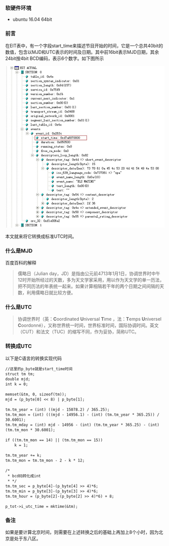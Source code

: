 ### 软硬件环境

* ubuntu 16.04 64bit

### 前言

在EIT表中，有一个字段start_time来描述节目开始的时间，它是一个总共40bit的数值，包含以MJD和UTC表示的时间及日期。其中前16bit表示MJD日期，其余24bit按4bit BCD编码，表示6个数字。如下图所示

![](https://raw.githubusercontent.com/djstava/PostsCollection/master/images/linux/ts/eit.jpg)

本文就来将它转换成标准UTC时间。

### 什么是MJD

百度百科的解释

> 儒略日（Julian day，JD）是指由公元前4713年1月1日，协调世界时中午12时开始所经过的天数，多为天文学家采用，用以作为天文学的单一历法，把不同历法的年表统一起来。如果计算相隔若干年的两个日期之间间隔的天数，利用儒略日就比较方便。

### 什么是UTC

> 协调世界时（英：**C**oordinated **U**niversal **T**ime ，法：**T**emps **U**niversel **C**oordonné），又称世界统一时间，世界标准时间，国际协调时间。英文（CUT）和法文（TUC）的缩写不同，作为妥协，简称UTC。

### 转换成UTC

以下是C语言的转换实现代码

```
//这里的p_byte就是start_time时间
struct tm tm;
double mjd;
int k = 0;

memset(&tm, 0, sizeof(tm));
mjd = (p_byte[0] << 8) | p_byte[1];

tm.tm_year = (int) ((mjd - 15078.2) / 365.25);
tm.tm_mon = (int) (((mjd - 14956.1) - (int) (tm.tm_year * 365.25)) / 30.6001);
tm.tm_mday = (int) mjd - 14956 - (int) (tm.tm_year * 365.25) - (int) (tm.tm_mon * 30.6001);

if ((tm.tm_mon == 14) || (tm.tm_mon == 15))
    k = 1;

tm.tm_year += k;
tm.tm_mon = tm.tm_mon - 2 - k * 12;

/*
 * bcd码转化成int
 * */
tm.tm_sec = p_byte[4]-(p_byte[4] >> 4)*6;
tm.tm_min = p_byte[3]-(p_byte[3] >> 4)*6;
tm.tm_hour = (p_byte[2]-(p_byte[2] >> 4)*6) + 8;

p_tot->i_utc_time = mktime(&tm);
```

### 备注

如果是要计算北京时间，则需要在上述转换之后的基础上再加上8个小时，因为北京是处于东八区。